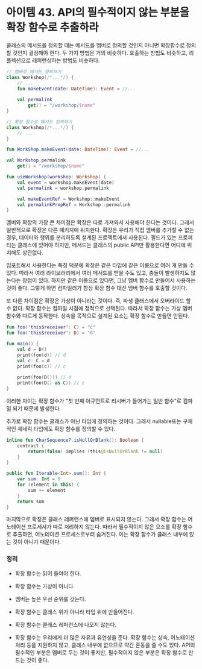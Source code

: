 아이템 43. API의 필수적이지 않는 부분을 확장 함수로 추출하라
=========================
클래스의 메서드를 정의할 때는 메서드를 멤버로 정의할 것인지 아니면 확장함수로 정의할 것인지 결정해야 한다.
두 가지 방법은 거의 비슷하다. 호출하는 방법도 비슷하고, 리플렉션으로 레퍼런싱하는 방법도 비슷하다.
```kotlin
// 멤버로 메서드 정의하기
class Workshop(/*...*/) {
	// ...
    fun makeEvent(date: DateTime): Event = //...
    
    val permalink
    	get() = "/workshop/$name"
}

// 확장 함수로 메서드 정의하기
class Workshop(/*...*/) {
	// ...
}

fun WorkShop.makeEvent(date: DateTime): Event = //...

val Workshop.permalink
	get() = "/workshop/$name"

fun useWorkshop(workshop: Workshop) {
    val event = workshop.makeEvent(date)
    val permalink = workshop.permalink

    val makeEventRef = Workshop::makeEvent
    val permalinkPropRef = Workshop::permalink
}
```

멤버와 확장의 가장 큰 차이점은 확장은 따로 가져와서 사용해야 한다는 것이다. 그래서 일반적으로 확장은 다른 패키지에 위치한다. 확장은 우리가 직접 멤버를 추가할 수 없는 경우, 데이터와 행위를 분리하도록 설계된 프로젝트에서 사용된다. 필드가 있는 프로퍼티는 클래스에 있어야 하지만, 메서드는 클래스의 public API만 활용한다면 어디에 위치해도 상관없다.

임포트해서 사용한다는 특징 덕분에 확장은 같은 타입에 같은 이름으로 여러 개 만들 수 있다. 따라서 여러 라이브러리에서 여러 메서드를 받을 수도 있고, 충돌이 발생하지도 않는다는 장점이 있다. 하지만 같은 이름으로 있다면, 그냥 멤버 함수로 만들어서 사용하는 것이 좋다. 그렇게 하면 컴파일러가 항상 확장 함수 대신 멤버 함수를 호출할 것이다.

또 다른 차이점은 확장은 가상이 아니라는 것이다. 즉, 파생 클래스에서 오버라이드 할 수 없다. 확장 함수는 컴파일 시점에 정적으로 선택된다. 따라서 확장 함수는 가상 멤버 함수와 다르게 동작한다. 상속을 목적으로 설계된 요소는 확장 함수로 만들면 안된다.

```kotlin
fun foo('this$receiver': C) = "c"
fun foo('this$receiver': D) = "d"

fun main() {
    val d = D()
    print(foo(d)) // d
    val c: C = d
    print(foo(c)) // c
    
    print(foo(D())) // d
    print(foo(D() as C)) // c
}
```

이러한 차이는 확장 함수가 "첫 번째 아규먼트로 리시버가 들어가는 일반 함수"로 컴파일 되기 때문에 발생한다.

추가로 확장 함수는 클래스가 아닌 타입에 정의하는 것이다. 그래서 nullable또는 구체적인 제네릭 타입에도 확장 함수를 정의할 수 있다.

```kotlin
inline fun CharSequence?.isNullOrBlank(): Boolean {
	contract {
    	return(false) implies (this@isNullOrBlank != null)
    }
}

public fun Iterable<Int>.sum(): Int {
	var sum: Int = 0
    for (element in this) {
    	sum += element
    }
    return sum
}
```

마지막으로 확장은 클래스 레퍼런스에 멤버로 표시되지 않는다. 그래서 확장 함수는 어노테이션 프로세서가 따로 처리하지 않는다. 따라서 필수적이지 않은 요소를 확장 함수로 추출하면, 어노테이션 프로세스로부터 숨겨진다. 이는 확장 함수가 클래스 내부에 있는 것이 아니기 때문이다.

### 정리
* 확장 함수는 읽어 들여야 한다.
* 확장 함수는 가상이 아니다.
* 멤버는 높은 우선 순위를 갖는다.
* 확장 함수는 클래스 위가 아니라 타입 위에 만들어진다.
* 확장 함수는 클래스 레퍼런스에 나오지 않는다.

* 확장 함수는 우리에게 더 많은 자유과 유연성을 준다. 확장 함수는 상속, 어노테이션 처리 등을 지원하지 않고, 클래스 내부에 없으므로 약간 혼동을 줄 수도 있다. API의 필수적인 부분은 멤버로 두는 것이 좋지만, 필수적이지 않은 부분은 확장 함수로 만드는 것이 좋다.